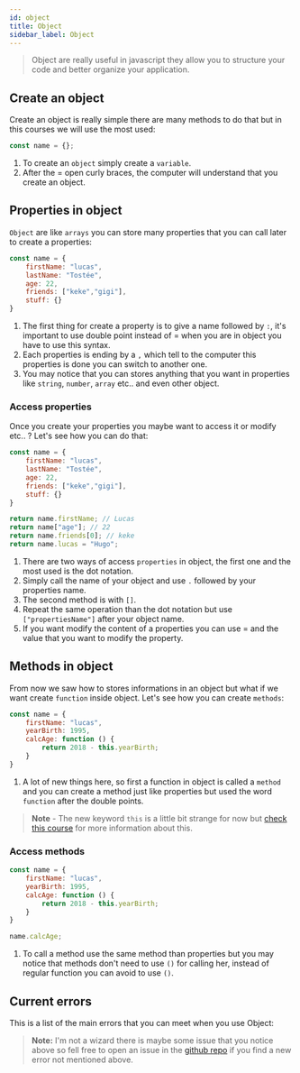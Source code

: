 ```yaml
---
id: object
title: Object
sidebar_label: Object
---
```

> Object are really useful in javascript they allow you to structure your code and better organize your application.

## Create an object
Create an object is really simple there are many methods to do that but in this courses we will use the most used:
```js
const name = {};
```
1. To create an `object` simply create a `variable`.
2. After the = open curly braces, the computer will understand that you create an object.

## Properties in object
`Object` are like `arrays` you can store many properties that you can call later to create a properties:
```js
const name = {
    firstName: "lucas",
    lastName: "Tostée",
    age: 22,
    friends: ["keke","gigi"],
    stuff: {}
}
```
1. The first thing for create a property is to give a name followed by `:`, it's important to use double point instead of = when you are in object you have to use this syntax.
2. Each properties is ending by a `,` which tell to the computer this properties is done you can switch to another one.
3. You may notice that you can stores anything that you want in properties like `string`, `number`, `array` etc.. and even other object.

### Access properties
Once you create your properties you maybe want to access it or modify etc.. ? Let's see how you can do that:
```js
const name = {
    firstName: "lucas",
    lastName: "Tostée",
    age: 22,
    friends: ["keke","gigi"],
    stuff: {}
}

return name.firstName; // Lucas
return name["age"]; // 22
return name.friends[0]; // keke
return name.lucas = "Hugo";
```
1. There are two ways of access `properties` in object, the first one and the most used is the dot notation.
2. Simply call the name of your object and use `.` followed by your properties name.
3. The second method is with `[]`.
4. Repeat the same operation than the dot notation but use `["propertiesName"]` after your object name.
5. If you want modify the content of a properties you can use = and the value that you want to modify the property.

## Methods in object
From now we saw how to stores informations in an object but what if we want create `function` inside object. Let's see how you can create `methods`:
```js
const name = {
    firstName: "lucas",
    yearBirth: 1995,
    calcAge: function () {
        return 2018 - this.yearBirth;
    }
}
```
1. A lot of new things here, so first a function in object is called a `method` and you can create a method just like properties but used the word `function` after the double points.
> **Note** - The new keyword `this` is a little bit strange for now but [check this course](learn-javascript.docs.this-keyword.html) for more information about this.

### Access methods
```js
const name = {
    firstName: "lucas",
    yearBirth: 1995,
    calcAge: function () {
        return 2018 - this.yearBirth;
    }
}

name.calcAge;
```
1. To call a method use the same method than properties but you may notice that methods don't need to use `()` for calling her, instead of regular function you can avoid to use `()`.

## Current errors
This is a list of the main errors that you can meet when you use Object:
> **Note:** I'm not a wizard there is maybe some issue that you notice above so fell free to open an issue in the [github repo](https://github.com/luctst/learn-javascript) if you find a new error not mentioned above.